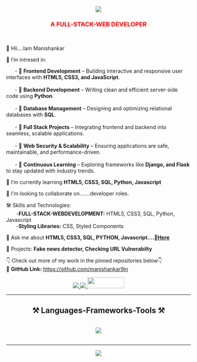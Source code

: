 <h1 align="center">
    <img src="https://readme-typing-svg.herokuapp.com/?font=Righteous&size=35&center=true&vCenter=true&width=500&height=70&duration=4000&lines=Hi+There!+👋;+I'm+Manishankar+!;" />
</h1>

<h3 align="center" style="color:red;">A FULL-STACK-WEB DEVELOPER </h3>


<br/>

<div align="left">
    
 👋 Hii....Iam Manishankar
  
 🔭 I’m intresed in:<br>  

&nbsp;&nbsp;&nbsp;&nbsp;&nbsp;&nbsp;- 🎯 **Frontend Development** – Building interactive and responsive user interfaces with **HTML5, CSS3, and JavaScript**.<br>  
&nbsp;&nbsp;&nbsp;&nbsp;&nbsp;&nbsp;- 🎯 **Backend Development** – Writing clean and efficient server-side code using **Python**.<br>  
&nbsp;&nbsp;&nbsp;&nbsp;&nbsp;&nbsp;- 🎯 **Database Management** – Designing and optimizing relational databases with **SQL**.<br>  
&nbsp;&nbsp;&nbsp;&nbsp;&nbsp;&nbsp;- 🎯 **Full Stack Projects** – Integrating frontend and backend into seamless, scalable applications.<br>  
&nbsp;&nbsp;&nbsp;&nbsp;&nbsp;&nbsp;- 🎯 **Web Security & Scalability** – Ensuring applications are safe, maintainable, and performance-driven.<br>  
&nbsp;&nbsp;&nbsp;&nbsp;&nbsp;&nbsp;- 🎯 **Continuous Learning** – Exploring frameworks like **Django, and Flask** to stay updated with industry trends.<br>  

 
 🌱 I’m currently learning **HTML5, CSS3, SQL, Python, Javascript**

 💞 I'm looking to collaborate on.......developer roles.
 
 🛠️ Skills and Technologies:<br>
     &nbsp;&nbsp;&nbsp;&nbsp;&nbsp;&nbsp; -**FULL-STACK-WEBDEVELOPMENT:** HTML5, CSS3, SQL, Python, Javascript <br>
     &nbsp;&nbsp;&nbsp;&nbsp;&nbsp;&nbsp; -**Styling Libraries:** CSS, Styled Components<br>

 💬 Ask me about **HTML5, CSS3, SQL, PYTHON, Javascript....🧐[Here](https://github.com/manishankar9in)**

 🚀 Projects: **Fake news detector, Checking URL Vulnerabilty**<br>
  
 👇 Check out more of my work in the pinned repositories below👇<br>
 🔗 **GitHub Link:** https://github.com/manishankar9in
 </div>
 
<div align="center"> 
  <a href="mailto:manishankar9in@gmail.com">
    <img src="https://img.shields.io/badge/Gmail-333333?style=for-the-badge&logo=gmail&logoColor=red" />
  </a>
  <a href="https://www.linkedin.com/in/mani-shankar-yellumgudla-a773622a5" target="_blank">
    <img src="https://img.shields.io/badge/LinkedIn-0077B5?style=for-the-badge&logo=linkedin&logoColor=white" target="_blank" />
  </a>
  <a href="https://github.com/manishankar9in" target="_blank">
     <img src="https://encrypted-tbn0.gstatic.com/images?q=tbn:ANd9GcT1Loj2RJP3vSiDvzSssQA7bb95bzqE2AeIeg&s" width="100px"; height="30px" target="_blank" /> <!-- sqlite, safari, google-chrome are other good icon options -->
  </a>
</div>

 <hr/>
<h2 align="center">⚒️ Languages-Frameworks-Tools ⚒️</h2>
<br/>
<div align="center">
    <img src="https://skillicons.dev/icons?i=html,css,javascript,SQL,python,vscode,github"/>
</div>

<br/>
<hr/>

<div align="center">
 <img src="https://readme-typing-svg.herokuapp.com/?font=Righteous&size=35&center=true&vCenter=true&width=500&height=70&duration=4000&lines=👋+Shoot+Me+a+Message+📩;" />
</div>

<br/>
